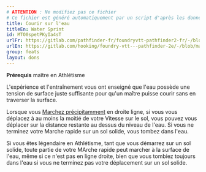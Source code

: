 ```yaml
---
# ATTENTION : Ne modifiez pas ce fichier
# Ce fichier est généré automatiquement par un script d'après les données du module Foundry VTT officiel et de sa traduction
title: Courir sur l'eau
titleEn: Water Sprint
id: MTO0spetPKyIa4sT
urlFr: https://gitlab.com/pathfinder-fr/foundryvtt-pathfinder2-fr/-/blob/master/data/feats/MTO0spetPKyIa4sT.htm
urlEn: https://gitlab.com/hooking/foundry-vtt---pathfinder-2e/-/blob/master/packs/data/feats.db/water-sprint.json
group: feats
layout: dons
---
```

**Prérequis** maître en Athlétisme

L'expérience et l'entraînement vous ont enseigné que l'eau possède une tension de surface juste suffisante pour qu'un maître puisse courir sans en traverser la surface.

Lorsque vous [Marchez précipitamment](../actions/marcher-rapidement.md) en droite ligne, si vous vous déplacez à au moins la moitié de votre Vitesse sur le sol, vous pouvez vous déplacer sur la distance restante au dessus du niveau de l'eau. Si vous ne terminez votre Marche rapide sur un sol solide, vous tombez dans l'eau.

Si vous êtes légendaire en Athlétisme, tant que vous démarrez sur un sol solide, toute partie de votre MArche rapide peut marcher à la surface de l'eau, même si ce n'est pas en ligne droite, bien que vous tombiez toujours dans l'eau si vous ne terminez pas votre déplacement sur un sol solide.


